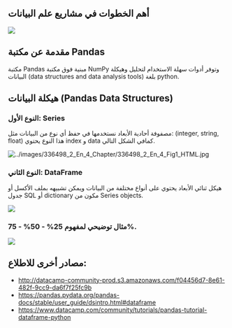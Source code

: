 
## أهم الخطوات في مشاريع علم البيانات
![](https://paper-attachments.dropbox.com/s_4F763FCAE0BFA77CB960C4C049E0572442AE99A2FA5E381E1BB9CA8E68B1E03A_1640585674480_Screen+Shot+1443-05-23+at+9.12.15+AM.png)

 ## مقدمة عن مكتبة Pandas

مكتبة Pandas مبنية فوق مكتبة NumPy وتوفر أدوات سهلة الاستخدام لتحليل وهيكلة البيانات (data structures and data analysis tools) بلغة python.

 

## هيكلة البيانات (Pandas Data Structures)

### النوع الأول: Series
مصفوفة أحادية الأبعاد نستخدمها في حفظ أي نوع من البيانات مثل: (integer, string, float) هذا النوع يحتوي index و data كمافي الشكل التالي.

![../images/336498_2_En_4_Chapter/336498_2_En_4_Fig1_HTML.jpg](https://learning.oreilly.com/api/v2/epubs/urn:orm:book:9781484239131/files/images/336498_2_En_4_Chapter/336498_2_En_4_Fig1_HTML.jpg)



 
 
### النوع الثاني: DataFrame
هيكل ثنائي الأبعاد يحتوي على أنواع مختلفة من البيانات ويمكن تشبيهه بملف الأكسل أو جدول SQL أو dictionary مكون من  Series objects.


![](https://paper-attachments.dropbox.com/s_4F763FCAE0BFA77CB960C4C049E0572442AE99A2FA5E381E1BB9CA8E68B1E03A_1640586016393_Screen+Shot+1443-05-23+at+9.19.53+AM.png)


### مثال توضيحي لمفهوم 25% - 50% - 75%.


![](https://lh4.googleusercontent.com/YUhDCWZKrMJ9BzHeIEG2pCmzB-j4nCA9rlK0zcNkgGXpwMH5FP9QKHHBChScPZr-ua4P1yNSU5eMutIBS7hPrBzD-sTr5_hLHthv7K8DxVXYWfm6MQ2w9d8t1wp0ko4mBNiHIq0w)



## مصادر أخرى للاطلاع:

- http://datacamp-community-prod.s3.amazonaws.com/f04456d7-8e61-482f-9cc9-da6f7f25fc9b
- https://pandas.pydata.org/pandas-docs/stable/user_guide/dsintro.html#dataframe
- https://www.datacamp.com/community/tutorials/pandas-tutorial-dataframe-python
